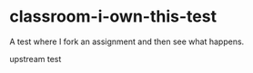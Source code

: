 # classroom-i-own-this-test
A test where I fork an assignment and then see what happens.

upstream test
